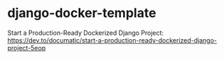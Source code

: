 # django-docker-template

Start a Production-Ready Dockerized Django Project: https://dev.to/documatic/start-a-production-ready-dockerized-django-project-5eop 
